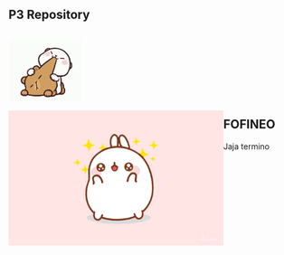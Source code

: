 
## P3 Repository

## <img src="source/tenor.gif" width="128" align="center"> 


 <img src="source/som.gif" width="380" align="left"> 




## FOFINEO

Jaja termino
